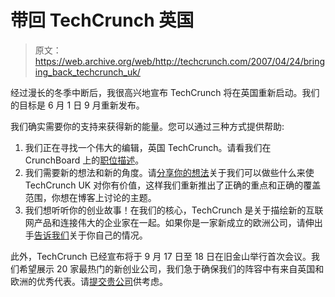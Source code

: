 # 带回 TechCrunch 英国

> 原文：<https://web.archive.org/web/http://techcrunch.com/2007/04/24/bringing_back_techcrunch_uk/>

经过漫长的冬季中断后，我很高兴地宣布 TechCrunch 将在英国重新启动。我们的目标是 6 月 1 日 9 月重新发布。

我们确实需要你的支持来获得新的能量。您可以通过三种方式提供帮助:

1.  我们正在寻找一个伟大的编辑，英国 TechCrunch。请看我们在 CrunchBoard 上的[职位描述](https://web.archive.org/web/20160305032827/http://www.crunchboard.com/item/5639227-Editor?mpurl=crunchboard)。
2.  我们需要新的想法和新的角度。请[分享你的想法](https://web.archive.org/web/20160305032827/mailto:%20heather@techcrunch.com)关于我们可以做些什么来使 TechCrunch UK 对你有价值，这样我们重新推出了正确的重点和正确的覆盖范围，你想在博客上讨论的主题。
3.  我们想听听你的创业故事！在我们的核心，TechCrunch 是关于描绘新的互联网产品和连接伟大的企业家在一起。如果你是一家新成立的欧洲公司，请伸出手[告诉我们](https://web.archive.org/web/20160305032827/http://uk.techcrunch.com/submit-company-profile/)关于你自己的情况。

此外，TechCrunch 已经宣布将于 9 月 17 日至 18 日在旧金山举行首次会议。我们希望展示 20 家最热门的新创业公司，我们急于确保我们的阵容中有来自英国和欧洲的优秀代表。请[提交贵公司](https://web.archive.org/web/20160305032827/http://techcrunch20.com/submit-your-company/)供考虑。
